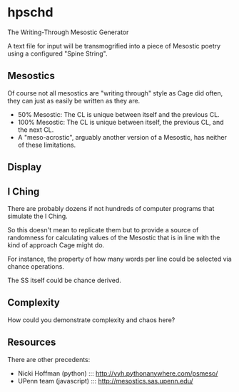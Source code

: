 # hpschd

The Writing-Through Mesostic Generator

A text file for input will be transmogrified into a piece of Mesostic poetry using a configured "Spine String".

## Mesostics

Of course not all mesostics are "writing through" style as Cage did often, they can just as easily be written as they are.

- 50% Mesostic: The CL is unique between itself and the previous CL.
- 100% Mesostic: The CL is unique between itself, the previous CL, and the next CL.
- A "meso-acrostic", arguably another version of a Mesostic, has neither of these limitations.

## Display


## I Ching

There are probably dozens if not hundreds of computer programs that simulate the I Ching.

So this doesn't mean to replicate them but to provide a source of randomness for calculating values of the Mesostic that is in line with the kind of approach Cage might do.

For instance, the property of how many words per line could be selected via chance operations.

The SS itself could be chance derived.


## Complexity

How could you demonstrate complexity and chaos here?


## Resources

There are other precedents:

- Nicki Hoffman (python) ::: http://vyh.pythonanywhere.com/psmeso/
- UPenn team (javascript) ::: http://mesostics.sas.upenn.edu/

